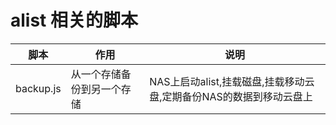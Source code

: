 # alist 相关的脚本
| 脚本 | 作用 | 说明 |
| ----- | ----- | ----- |
|backup.js|从一个存储备份到另一个存储|NAS上启动alist,挂载磁盘,挂载移动云盘,定期备份NAS的数据到移动云盘上|
